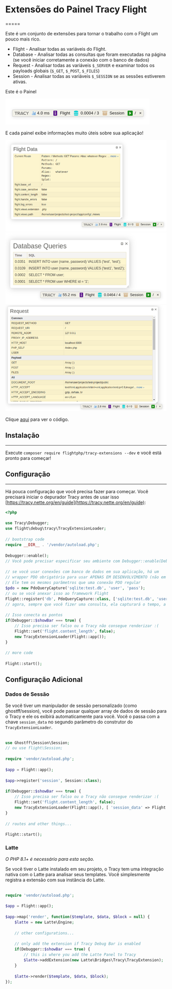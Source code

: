 # Extensões do Painel Tracy Flight
=====

Este é um conjunto de extensões para tornar o trabalho com o Flight um pouco mais rico.

- Flight - Analisar todas as variáveis do Flight.
- Database - Analisar todas as consultas que foram executadas na página (se você iniciar corretamente a conexão com o banco de dados)
- Request - Analisar todas as variáveis `$_SERVER` e examinar todos os payloads globais (`$_GET`, `$_POST`, `$_FILES`)
- Session - Analisar todas as variáveis `$_SESSION` se as sessões estiverem ativas.

Este é o Painel

![Flight Bar](https://raw.githubusercontent.com/flightphp/tracy-extensions/master/flight-tracy-bar.png)

E cada painel exibe informações muito úteis sobre sua aplicação!

![Flight Data](https://raw.githubusercontent.com/flightphp/tracy-extensions/master/flight-var-data.png)
![Flight Database](https://raw.githubusercontent.com/flightphp/tracy-extensions/master/flight-db.png)
![Flight Request](https://raw.githubusercontent.com/flightphp/tracy-extensions/master/flight-request.png)

Clique [aqui](https://github.com/flightphp/tracy-extensions) para ver o código.

## Instalação
-------
Execute `composer require flightphp/tracy-extensions --dev` e você está pronto para começar!

## Configuração
-------
Há pouca configuração que você precisa fazer para começar. Você precisará iniciar o depurador Tracy antes de usar isso [https://tracy.nette.org/en/guide](https://tracy.nette.org/en/guide):

```php
<?php

use Tracy\Debugger;
use flight\debug\tracy\TracyExtensionLoader;

// bootstrap code
require __DIR__ . '/vendor/autoload.php';

Debugger::enable();
// Você pode precisar especificar seu ambiente com Debugger::enable(Debugger::DEVELOPMENT)

// se você usar conexões com banco de dados em sua aplicação, há um
// wrapper PDO obrigatório para usar APENAS EM DESENVOLVIMENTO (não em produção, por favor!)
// Ele tem os mesmos parâmetros que uma conexão PDO regular
$pdo = new PdoQueryCapture('sqlite:test.db', 'user', 'pass');
// ou se você anexar isso ao framework Flight
Flight::register('db', PdoQueryCapture::class, ['sqlite:test.db', 'user', 'pass']);
// agora, sempre que você fizer uma consulta, ela capturará o tempo, a consulta e os parâmetros

// Isso conecta os pontos
if(Debugger::$showBar === true) {
	// Isso precisa ser falso ou o Tracy não consegue renderizar :(
	Flight::set('flight.content_length', false);
	new TracyExtensionLoader(Flight::app());
}

// more code

Flight::start();
```

## Configuração Adicional

### Dados de Sessão
Se você tiver um manipulador de sessão personalizado (como ghostff/session), você pode passar qualquer array de dados de sessão para o Tracy e ele os exibirá automaticamente para você. Você o passa com a chave `session_data` no segundo parâmetro do construtor do `TracyExtensionLoader`.

```php

use Ghostff\Session\Session;
// ou use flight\Session;

require 'vendor/autoload.php';

$app = Flight::app();

$app->register('session', Session::class);

if(Debugger::$showBar === true) {
	// Isso precisa ser falso ou o Tracy não consegue renderizar :(
	Flight::set('flight.content_length', false);
	new TracyExtensionLoader(Flight::app(), [ 'session_data' => Flight::session()->getAll() ]);
}

// routes and other things...

Flight::start();
```

### Latte

_O PHP 8.1+ é necessário para esta seção._

Se você tiver o Latte instalado em seu projeto, o Tracy tem uma integração nativa com o Latte para analisar seus templates. Você simplesmente registra a extensão com sua instância do Latte.

```php

require 'vendor/autoload.php';

$app = Flight::app();

$app->map('render', function($template, $data, $block = null) {
	$latte = new Latte\Engine;

	// other configurations...

	// only add the extension if Tracy Debug Bar is enabled
	if(Debugger::$showBar === true) {
		// this is where you add the Latte Panel to Tracy
		$latte->addExtension(new Latte\Bridges\Tracy\TracyExtension);
	}

	$latte->render($template, $data, $block);
});
```